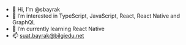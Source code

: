 - 👋 Hi, I’m @sbayrak
- 👀 I’m interested in TypeScript, JavaScript, React, React Native and GraphQL
- 🌱 I’m currently learning React Native 
- 📫 suat.bayrak@bilgiedu.net

<!---
sbayrak/sbayrak is a ✨ special ✨ repository because its `README.md` (this file) appears on your GitHub profile.
You can click the Preview link to take a look at your changes.
--->

